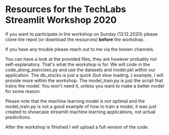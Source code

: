 # Resources for the TechLabs Streamlit Workshop 2020

If you want to participate in the workshop on Sunday (13.12.2020) please clone the repot (or download the resources) **before** the workshop.

If you have any trouble please reach out to me via the known channels.

You can have a look at the provided files, they are however probably not self-explanatory. That's what the workshop is for.
We will code in the code_along_exercises.py and use the datasets and model.pkl within our application.
The db_stocks is just a quick (but slow loading..) example, I will provide more within the workshop. 
The model_train.py is just the script that trains the model. You won't need it, unless you want to make a better model for some reason.

Please note that the machine learning model is not optimal and the model_train.py is not a good example of how to train a model, it was just created to showcase streamlit machine learning applications, not actual predicitions.


After the workshop is finished I will upload a full version of the code.
